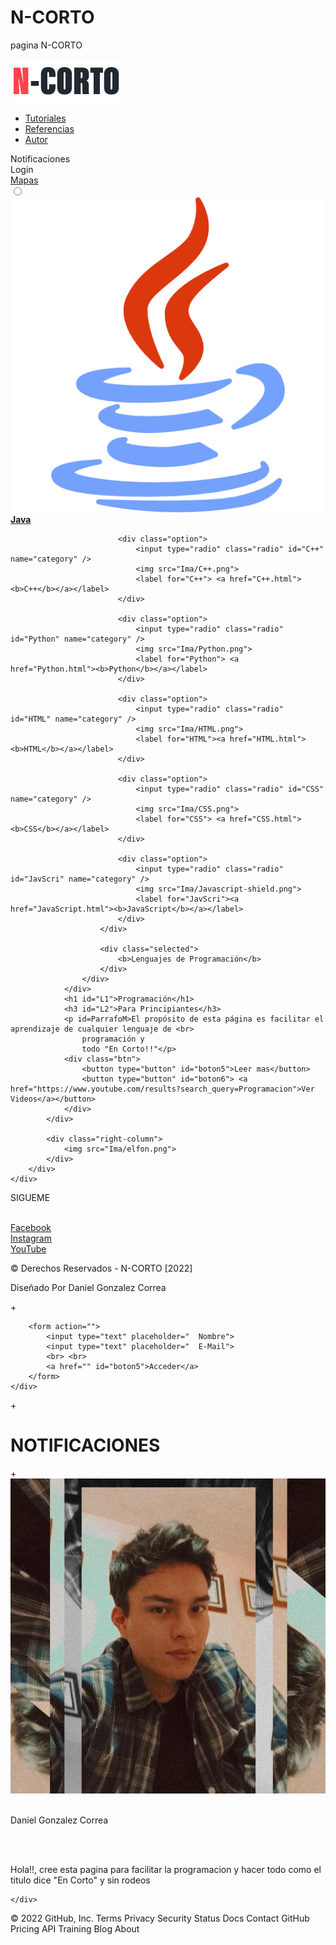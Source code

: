 # N-CORTO
pagina N-CORTO
<!DOCTYPE html>
<html lang='en'>

<head>
    <meta charset='utf-8'>
    <meta name='viewport' content='width-divace-width, initial-scale=1, shrink-to-fit=no'>
    <link href='https://cdn.jsdelivr.net/npm/boxicons@2.0.5/css/boxicons.min.css' rel='stylesheet'>
    <title>N-CORTO</title>
    <link rel="shortcut icon" href="Ima/LOGOCHI.png">
    <link rel="stylesheet" href="CSS.css">
    <link rel="stylesheet" href="JS.js">
    <link rel="stylesheet" href="https://fonts.googleapis.com/css?family=Dosis&display=swap">
</head>

<body>
    <div class="hero">
        <div class="navbar">
            <a href="Tecnologia.html"><img src="Ima/LOGGPerron.png"></a>
            <ul>
                <li><a href="#" class="sel">Tutoriales</a></li>
                <li><a href="https://www.w3schools.com/default.asp">Referencias</a></li>
                <li><a href="#" id="action2" >Autor</a></li>
            </ul>
            <div class="navbar-icons">
                <div class="wrapper">
                    <div class="button" id="action1">
                        <div class="icon"><i class='bx bx-bell'></i></div>
                        <span> Notificaciones </span>
                    </div>
                    <div class="button" id="action">
                        <div class="icon"><i class='bx bx-user'></i></div>
                        <span>Login</span>
                    </div>
                    <div class="button">
                        <div class="icon"><i class='bx bx-map-pin'></i></div>
                        <span> <a href="MAPAS.html">Mapas</a> </span>
                    </div>
                </div>
            </div>
        </div>
        <div class="banner">
            <div class="left-column">
                <div class="container">
                    <div class="select-box">
                        <div class="options-container">
                            <div class="option">
                                <input type="radio" class="radio" id="Java" name="category" />
                                <img src="Ima/Java.png">
                                <label for="Java"> <a href="Java.html"><b>Java</b></a></label>
                            </div>

                            <div class="option">
                                <input type="radio" class="radio" id="C++" name="category" />
                                <img src="Ima/C++.png">
                                <label for="C++"> <a href="C++.html"><b>C++</b></a></label>
                            </div>

                            <div class="option">
                                <input type="radio" class="radio" id="Python" name="category" />
                                <img src="Ima/Python.png">
                                <label for="Python"> <a href="Python.html"><b>Python</b></a></label>
                            </div>

                            <div class="option">
                                <input type="radio" class="radio" id="HTML" name="category" />
                                <img src="Ima/HTML.png">
                                <label for="HTML"><a href="HTML.html"><b>HTML</b></a></label>
                            </div>

                            <div class="option">
                                <input type="radio" class="radio" id="CSS" name="category" />
                                <img src="Ima/CSS.png">
                                <label for="CSS"> <a href="CSS.html"><b>CSS</b></a></label>
                            </div>

                            <div class="option">
                                <input type="radio" class="radio" id="JavScri" name="category" />
                                <img src="Ima/Javascript-shield.png">
                                <label for="JavScri"><a href="JavaScript.html"><b>JavaScript</b></a></label>
                            </div>
                        </div>

                        <div class="selected">
                            <b>Lenguajes de Programación</b>
                        </div>
                    </div>
                </div>
                <h1 id="L1">Programación</h1>
                <h3 id="L2">Para Principiantes</h3>
                <p id=ParrafoM>El propósito de esta página es facilitar el aprendizaje de cualquier lenguaje de <br>
                    programación y
                    todo "En Corto!!"</p>
                <div class="btn">
                    <button type="button" id="boton5">Leer mas</button>
                    <button type="button" id="boton6"> <a href="https://www.youtube.com/results?search_query=Programacion">Ver Videos</a></button>
                </div>
            </div>

            <div class="right-column">
                <img src="Ima/elfon.png">
            </div>
        </div>
    </div>
</body>
<footer>
    <div class="social-media">
        <p>SIGUEME </p> 
        <br>
        <div>
            <script type="text/javascript"
                src="https://translate.google.com/translate_a/element.js?cb=googleTranslateElementInit"></script>
            <div id="google_translate_element" class="google"></div>
            <script type="text/javascript">
                function googleTranslateElementInit() {
                    new google.translate.TranslateElement({ pageLanguage: 'es', includedLanguages: 'eu,gl,en,fr,it,pt,de,es', layout: google.translate.TranslateElement.InlineLayout.SIMPLE, gaTrack: true }, 'google_translate_element');
                }
            </script>
        </div>
    <div class="wrapper1">
        <div class="button">
            <div class="icon"><i class='bx bxl-facebook-circle'></i></div>
            <a href="https://www.facebook.com/daniel.gonzalezcorrea.33"><span>Facebook </span></a>
        </div>
        <div class="button">
            <div class="icon"><i class='bx bxl-instagram'></i></div>
            <a href="https://www.instagram.com/gonzalezcorread/?hl=es-la"><span>Instagram</span></a>
        </div>
        <div class="button">
            <div class="icon"><i class='bx bxl-youtube'></i></div>
            <a href="https://www.youtube.com/channel/UCtF1Zfv3AIWoj4at2Qs6-MA"> <span>YouTube</span></a>
        </div>
    </div>
</div>
<div class="coppy">
    <p> &copy; Derechos Reservados - N-CORTO [2022] </p>
    <p>Diseñado Por <span>Daniel Gonzalez Correa </span></p>
</div>
</footer>
<div class="bg-modal">
    <div class="modal-content">
        <div class="close">+</div>
        <div class="icon"> <i class='bx bxs-user-circle'></i></div>

        <form action="">
            <input type="text" placeholder="  Nombre">
            <input type="text" placeholder="  E-Mail">
            <br> <br>
            <a href="" id="boton5">Acceder</a>
        </form>
    </div>
</div>
<div class="cuad1">
    <div class="cont1-cuad">
        <div class="serr">+</div>
        <h1>NOTIFICACIONES</h1>
        </form>
    </div>
</div>
<div class="bg-modal1">
    <div class="modal-content1">
        <div class="close1">+</div>
        <div class="icon1">
            <img src="Ima/pp.jpg">
            <br>
        </div>
        <div id="letTam">
            <br>
            <p>Daniel Gonzalez Correa</p>
            <br>
        </div>
        <div id="inter">
            <br>
            <p>Hola!!, cree esta pagina para facilitar la programacion y hacer todo como el titulo dice "En Corto" y sin rodeos</p>
        </div>

    </div>
</div>
<script src="JS.js"></script>
</html>
© 2022 GitHub, Inc.
Terms
Privacy
Security
Status
Docs
Contact GitHub
Pricing
API
Training
Blog
About
